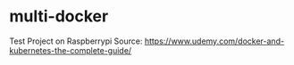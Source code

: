 # multi-docker
Test Project on Raspberrypi
Source: https://www.udemy.com/docker-and-kubernetes-the-complete-guide/
